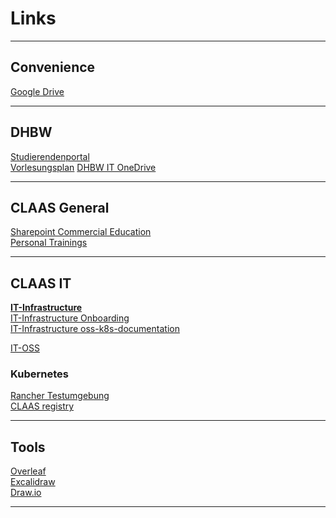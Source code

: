 # Links

---

## Convenience

[Google Drive](https://drive.google.com/drive/my-drive) <br>

---

## DHBW

 [Studierendenportal](https://www.dhbw-stuttgart.de/studierendenportal/informatik/aktuelles-termine/) <br>
 [Vorlesungsplan](https://rapla.dhbw-stuttgart.de/rapla?key=txB1FOi5xd1wUJBWuX8lJrog1ZNPBrE7IVuW7j2dZDrxsIv5OFi7lcUXIX8MQuuM) 
 [DHBW IT OneDrive](https://onedrive.live.com/?authkey=%21AFifxqrDzoP4tWE&id=89B32104A323E3A8%21742&cid=89B32104A323E3A8) <br>

---

## CLAAS General

 [Sharepoint Commercial Education](https://collaboration.claas.com/team/kaufmannis/default.aspx) <br>
 [Personal Trainings](https://tms-auth.claas.com/my.policy) <br> 

---

## CLAAS IT

**[IT-Infrastructure](https://development.claas.com/KG/IT-Infrastructure/)** <br>
[IT-Infrastructure Onboarding](https://development.claas.com/KG/IT-Infrastructure/_git/Middleware?path=%2FOnboarding-Middleware.md) <br>
[IT-Infrastructure oss-k8s-documentation](ttps://development.claas.com/KG/IT-Infrastructure/_git/oss-k8s-documentation?path=%Fdocumentation) <br>

[IT-OSS](https://collaboration.claas.com/project/it-oss/default.aspx)

### Kubernetes

[Rancher Testumgebung](https://rancher-test.claas.com) <br>
[CLAAS registry](https://registry.claas.com) <br>

---

## Tools

 [Overleaf](https://www.overleaf.com/project) <br>
 [Excalidraw](https://www.excalidraw.com) <br>
 [Draw.io](https://draw.io) <br>

---
